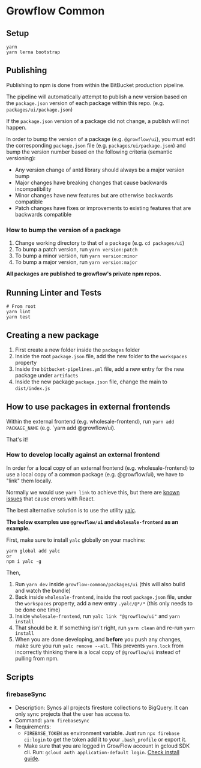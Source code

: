 # Growflow Common

## Setup

```
yarn
yarn lerna bootstrap
```

## Publishing

Publishing to npm is done from within the BitBucket production pipeline.

The pipeline will automatically attempt to publish a new version based on the `package.json` version of each package within this repo. (e.g. `packages/ui/package.json`)

If the `package.json` version of a package did not change, a publish will not happen.

In order to bump the version of a package (e.g. `@growflow/ui`), you must edit the corresponding `package.json` file (e.g. `packages/ui/package.json`) and bump the version number based on the following criteria (semantic versioning):

- Any version change of antd library should always be a major version bump
- Major changes have breaking changes that cause backwards incompatibility
- Minor changes have new features but are otherwise backwards compatible
- Patch changes have fixes or improvements to existing features that are backwards compatible

### How to bump the version of a package

1. Change working directory to that of a package (e.g. `cd packages/ui`)
2. To bump a patch version, run `yarn version:patch`
3. To bump a minor version, run `yarn version:minor`
4. To bump a major version, run `yarn version:major`

**All packages are published to growflow's private npm repos.**

## Running Linter and Tests

```
# From root
yarn lint
yarn test
```

## Creating a new package

1. First create a new folder inside the `packages` folder
2. Inside the root `package.json` file, add the new folder to the `workspaces` property
3. Inside the `bitbucket-pipelines.yml` file, add a new entry for the new package under `artifacts`
4. Inside the new package `package.json` file, change the main to `dist/index.js`

## How to use packages in external frontends

Within the external frontend (e.g. wholesale-frontend), run `yarn add PACKAGE_NAME` (e.g. `yarn add @growflow/ui).

That's it!

### How to develop locally against an external frontend

In order for a local copy of an external frontend (e.g. wholesale-frontend) to use a local copy of a common package (e.g. @growflow/ui), we have to "link" them locally.

Normally we would use `yarn link` to achieve this, but there are [known issues](https://github.com/facebook/react/issues/14257) that cause errors with React.

The best alternative solution is to use the utility [yalc](https://github.com/whitecolor/yalc).

**The below examples use `@growflow/ui` and `wholesale-frontend` as an example.**

First, make sure to install `yalc` globally on your machine:

```
yarn global add yalc
or
npm i yalc -g
```

Then,

1. Run `yarn dev` inside `growflow-common/packages/ui` (this will also build and watch the bundle)
1. Back inside `wholesale-frontend`, inside the root `package.json` file, under the `workspaces` property, add a new entry `.yalc/@*/*` (this only needs to be done one time)
1. Inside `wholesale-frontend`, run `yalc link "@growflow/ui"` and `yarn install`
1. That should be it. If something isn't right, run `yarn clean` and re-run `yarn install`
1. When you are done developing, and **before** you push any changes, make sure you run `yalc remove --all`. This prevents `yarn.lock` from incorrectly thinking there is a local copy of `@growflow/ui` instead of pulling from npm.

## Scripts

### firebaseSync

- Description: Syncs all projects firestore collections to BigQuery. It can only sync projects that the user has access to.
- Command: `yarn firebaseSync`
- Requirements:
  - `FIREBASE_TOKEN` as environment variable. Just run `npx firebase ci:login` to get the token add it to your `.bash_profile` or export it.
  - Make sure that you are logged in GrowFlow account in gcloud SDK cli. Run: `gcloud auth application-default login`. [Check install guide](https://cloud.google.com/sdk/docs/downloads-interactive).
